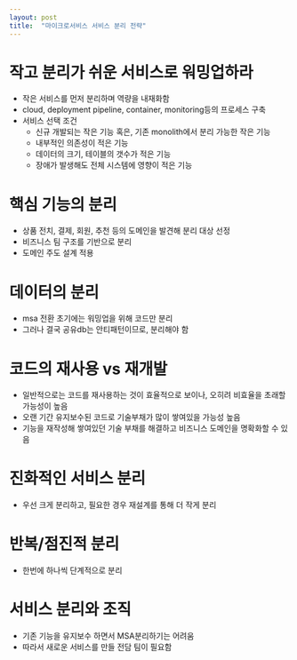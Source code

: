 ```yaml
---
layout: post
title:  "마이크로서비스 서비스 분리 전략"
---
```


# 작고 분리가 쉬운 서비스로 워밍업하라
- 작은 서비스를 먼저 분리하며 역량을 내재화함
- cloud, deployment pipeline, container, monitoring등의 프로세스 구축
- 서비스 선택 조건
  - 신규 개발되는 작은 기능 혹은, 기존 monolith에서 분리 가능한 작은 기능
  - 내부적인 의존성이 적은 기능
  - 데이터의 크기, 테이블의 갯수가 적은 기능
  - 장애가 발생해도 전체 시스템에 영향이 적은 기능


# 핵심 기능의 분리
- 상품 전치, 결제, 회원, 추천 등의 도메인을 발견해 분리 대상 선정
- 비즈니스 팀 구조를 기반으로 분리
- 도메인 주도 설계 적용


# 데이터의 분리
- msa 전환 초기에는 워밍업을 위해 코드만 분리
- 그러나 결국 공유db는 안티패턴이므로, 분리해야 함


# 코드의 재사용 vs 재개발
- 일반적으로는 코드를 재사용하는 것이 효율적으로 보이나, 오히려 비효율을 초래할 가능성이 높음
- 오랜 기간 유지보수된 코드로 기술부채가 많이 쌓여있을 가능성 높음
- 기능을 재작성해 쌓여있던 기술 부채를 해결하고 비즈니스 도메인을 명확화할 수 있음


# 진화적인 서비스 분리
- 우선 크게 분리하고, 필요한 경우 재설계를 통해 더 작게 분리


# 반복/점진적 분리
- 한번에 하나씩 단계적으로 분리


# 서비스 분리와 조직
- 기존 기능을 유지보수 하면서 MSA분리하기는 어려움
- 따라서 새로운 서비스를 만들 전담 팀이 필요함
